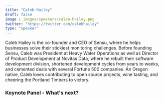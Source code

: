 ```yaml
---
title: "Caleb Hailey"
draft: false
image : images/speakers/caleb-hailey.png
twitter: "https://twitter.com/calebhailey"
type: "speaker"
---
```


Caleb Hailey is the co-founder and CEO of Sensu, where he helps businesses solve their stickiest monitoring challenges. Before founding Sensu, Caleb was President at Heavy Water Operations as well as Director of Product Development at Novitas Data, where he rebuilt their software development division, shortened development cycles from years to weeks, and cemented deals with several Fortune 500 companies. An Oregon native, Caleb loves contributing to open source projects, wine tasting, and cheering the Portland Timbers to victory.

### Keynote Panel - What's next?
